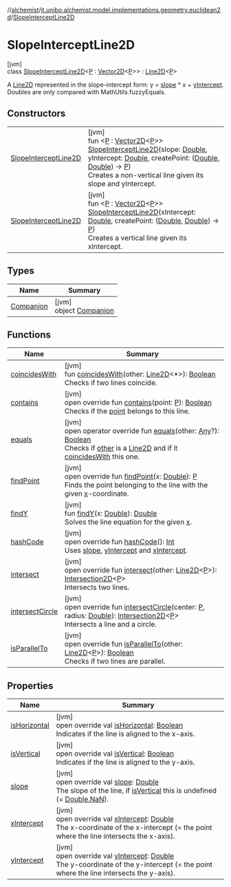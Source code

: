 //[alchemist](../../../index.md)/[it.unibo.alchemist.model.implementations.geometry.euclidean2d](../index.md)/[SlopeInterceptLine2D](index.md)

# SlopeInterceptLine2D

[jvm]\
class [SlopeInterceptLine2D](index.md)<[P](index.md) : [Vector2D](../../it.unibo.alchemist.model.interfaces.geometry/-vector2-d/index.md)<[P](index.md)>> : [Line2D](../../it.unibo.alchemist.model.interfaces.geometry.euclidean2d/-line2-d/index.md)<[P](index.md)> 

A [Line2D](../../it.unibo.alchemist.model.interfaces.geometry.euclidean2d/-line2-d/index.md) represented in the slope-intercept form: y = [slope](slope.md) * x + [yIntercept](y-intercept.md). Doubles are only compared with MathUtils.fuzzyEquals.

## Constructors

| | |
|---|---|
| [SlopeInterceptLine2D](-slope-intercept-line2-d.md) | [jvm]<br>fun <[P](index.md) : [Vector2D](../../it.unibo.alchemist.model.interfaces.geometry/-vector2-d/index.md)<[P](index.md)>> [SlopeInterceptLine2D](-slope-intercept-line2-d.md)(slope: [Double](https://kotlinlang.org/api/latest/jvm/stdlib/kotlin/-double/index.html), yIntercept: [Double](https://kotlinlang.org/api/latest/jvm/stdlib/kotlin/-double/index.html), createPoint: ([Double](https://kotlinlang.org/api/latest/jvm/stdlib/kotlin/-double/index.html), [Double](https://kotlinlang.org/api/latest/jvm/stdlib/kotlin/-double/index.html)) -> [P](index.md))<br>Creates a non-vertical line given its slope and yIntercept. |
| [SlopeInterceptLine2D](-slope-intercept-line2-d.md) | [jvm]<br>fun <[P](index.md) : [Vector2D](../../it.unibo.alchemist.model.interfaces.geometry/-vector2-d/index.md)<[P](index.md)>> [SlopeInterceptLine2D](-slope-intercept-line2-d.md)(xIntercept: [Double](https://kotlinlang.org/api/latest/jvm/stdlib/kotlin/-double/index.html), createPoint: ([Double](https://kotlinlang.org/api/latest/jvm/stdlib/kotlin/-double/index.html), [Double](https://kotlinlang.org/api/latest/jvm/stdlib/kotlin/-double/index.html)) -> [P](index.md))<br>Creates a vertical line given its xIntercept. |

## Types

| Name | Summary |
|---|---|
| [Companion](-companion/index.md) | [jvm]<br>object [Companion](-companion/index.md) |

## Functions

| Name | Summary |
|---|---|
| [coincidesWith](coincides-with.md) | [jvm]<br>fun [coincidesWith](coincides-with.md)(other: [Line2D](../../it.unibo.alchemist.model.interfaces.geometry.euclidean2d/-line2-d/index.md)<*>): [Boolean](https://kotlinlang.org/api/latest/jvm/stdlib/kotlin/-boolean/index.html)<br>Checks if two lines coincide. |
| [contains](contains.md) | [jvm]<br>open override fun [contains](contains.md)(point: [P](index.md)): [Boolean](https://kotlinlang.org/api/latest/jvm/stdlib/kotlin/-boolean/index.html)<br>Checks if the [point](contains.md) belongs to this line. |
| [equals](equals.md) | [jvm]<br>open operator override fun [equals](equals.md)(other: [Any](https://kotlinlang.org/api/latest/jvm/stdlib/kotlin/-any/index.html)?): [Boolean](https://kotlinlang.org/api/latest/jvm/stdlib/kotlin/-boolean/index.html)<br>Checks if [other](equals.md) is a [Line2D](../../it.unibo.alchemist.model.interfaces.geometry.euclidean2d/-line2-d/index.md) and if it [coincidesWith](coincides-with.md) this one. |
| [findPoint](find-point.md) | [jvm]<br>open override fun [findPoint](find-point.md)(x: [Double](https://kotlinlang.org/api/latest/jvm/stdlib/kotlin/-double/index.html)): [P](index.md)<br>Finds the point belonging to the line with the given [x](find-point.md)-coordinate. |
| [findY](find-y.md) | [jvm]<br>fun [findY](find-y.md)(x: [Double](https://kotlinlang.org/api/latest/jvm/stdlib/kotlin/-double/index.html)): [Double](https://kotlinlang.org/api/latest/jvm/stdlib/kotlin/-double/index.html)<br>Solves the line equation for the given [x](find-y.md). |
| [hashCode](hash-code.md) | [jvm]<br>open override fun [hashCode](hash-code.md)(): [Int](https://kotlinlang.org/api/latest/jvm/stdlib/kotlin/-int/index.html)<br>Uses [slope](slope.md), [yIntercept](y-intercept.md) and [xIntercept](x-intercept.md). |
| [intersect](intersect.md) | [jvm]<br>open override fun [intersect](intersect.md)(other: [Line2D](../../it.unibo.alchemist.model.interfaces.geometry.euclidean2d/-line2-d/index.md)<[P](index.md)>): [Intersection2D](../../it.unibo.alchemist.model.interfaces.geometry.euclidean2d/-intersection2-d/index.md)<[P](index.md)><br>Intersects two lines. |
| [intersectCircle](intersect-circle.md) | [jvm]<br>open override fun [intersectCircle](intersect-circle.md)(center: [P](index.md), radius: [Double](https://kotlinlang.org/api/latest/jvm/stdlib/kotlin/-double/index.html)): [Intersection2D](../../it.unibo.alchemist.model.interfaces.geometry.euclidean2d/-intersection2-d/index.md)<[P](index.md)><br>Intersects a line and a circle. |
| [isParallelTo](is-parallel-to.md) | [jvm]<br>open override fun [isParallelTo](is-parallel-to.md)(other: [Line2D](../../it.unibo.alchemist.model.interfaces.geometry.euclidean2d/-line2-d/index.md)<[P](index.md)>): [Boolean](https://kotlinlang.org/api/latest/jvm/stdlib/kotlin/-boolean/index.html)<br>Checks if two lines are parallel. |

## Properties

| Name | Summary |
|---|---|
| [isHorizontal](is-horizontal.md) | [jvm]<br>open override val [isHorizontal](is-horizontal.md): [Boolean](https://kotlinlang.org/api/latest/jvm/stdlib/kotlin/-boolean/index.html)<br>Indicates if the line is aligned to the x-axis. |
| [isVertical](is-vertical.md) | [jvm]<br>open override val [isVertical](is-vertical.md): [Boolean](https://kotlinlang.org/api/latest/jvm/stdlib/kotlin/-boolean/index.html)<br>Indicates if the line is aligned to the y-axis. |
| [slope](slope.md) | [jvm]<br>open override val [slope](slope.md): [Double](https://kotlinlang.org/api/latest/jvm/stdlib/kotlin/-double/index.html)<br>The slope of the line, if [isVertical](is-vertical.md) this is undefined (= [Double.NaN](https://kotlinlang.org/api/latest/jvm/stdlib/kotlin/-double/-na-n.html)). |
| [xIntercept](x-intercept.md) | [jvm]<br>open override val [xIntercept](x-intercept.md): [Double](https://kotlinlang.org/api/latest/jvm/stdlib/kotlin/-double/index.html)<br>The x-coordinate of the x-intercept (= the point where the line intersects the x-axis). |
| [yIntercept](y-intercept.md) | [jvm]<br>open override val [yIntercept](y-intercept.md): [Double](https://kotlinlang.org/api/latest/jvm/stdlib/kotlin/-double/index.html)<br>The y-coordinate of the y-intercept (= the point where the line intersects the y-axis). |
